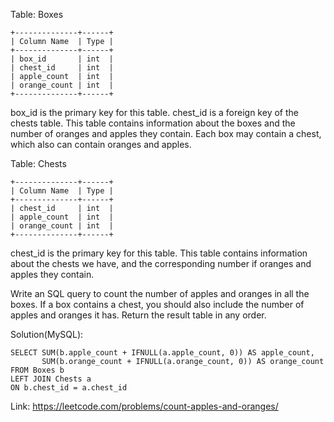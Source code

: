 Table: Boxes
```
+--------------+------+
| Column Name  | Type |
+--------------+------+
| box_id       | int  |
| chest_id     | int  |
| apple_count  | int  |
| orange_count | int  |
+--------------+------+
```
box_id is the primary key for this table.
chest_id is a foreign key of the chests table.
This table contains information about the boxes and the number of oranges and apples they contain. Each box may contain a chest, which also can contain oranges and apples. 

Table: Chests
```
+--------------+------+
| Column Name  | Type |
+--------------+------+
| chest_id     | int  |
| apple_count  | int  |
| orange_count | int  |
+--------------+------+
```
chest_id is the primary key for this table.
This table contains information about the chests we have, and the corresponding number if oranges and apples they contain.
 
Write an SQL query to count the number of apples and oranges in all the boxes. If a box contains a chest, you should also include the number of apples and oranges it has.
Return the result table in any order.

Solution(MySQL):
```
SELECT SUM(b.apple_count + IFNULL(a.apple_count, 0)) AS apple_count,
       SUM(b.orange_count + IFNULL(a.orange_count, 0)) AS orange_count
FROM Boxes b
LEFT JOIN Chests a
ON b.chest_id = a.chest_id
```
Link: https://leetcode.com/problems/count-apples-and-oranges/
